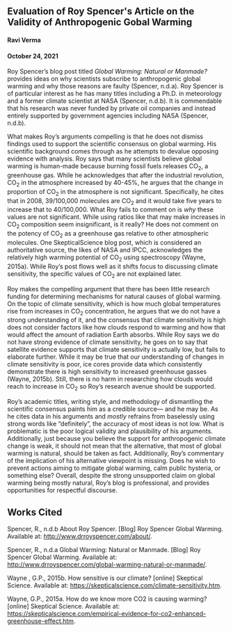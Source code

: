 ## Evaluation of Roy Spencer's Article on the Validity of Anthropogenic Gobal Warming 
#### Ravi Verma 
#### October 24, 2021

Roy Spencer’s blog post titled *Global Warming: Natural or Manmade?* provides ideas on why scientists subscribe to anthropogenic global warming and why those reasons are faulty (Spencer, n.d.a). Roy Spencer is of particular interest as he has many titles including a Ph.D. in meteorology and a former climate scientist at NASA (Spencer, n.d.b). It is commendable that his research was never funded by private oil companies and instead entirely supported by government agencies including NASA  (Spencer, n.d.b).   

What makes Roy’s arguments compelling is that he does not dismiss findings used to support the scientific consensus on global warming. His scientific background comes through as he attempts to devalue opposing evidence with analysis. Roy says that many scientists believe global warming is human-made because burning fossil fuels releases CO<sub>2</sub>, a greenhouse gas. While he acknowledges that after the industrial revolution, CO<sub>2</sub> in the atmosphere increased by 40-45%, he argues that the change in proportion of CO<sub>2</sub> in the atmosphere is not significant. Specifically, he cites that in 2008, 39/100,000 molecules are CO<sub>2</sub> and it would take five years to increase that to 40/100,000. What Roy fails to comment on is *why* these values are not significant. While using ratios like that may make increases in CO<sub>2</sub> composition seem insignificant, is it really? He does not comment on the potency of CO<sub>2</sub> as a greenhouse gas relative to other atmospheric molecules. One SkepticalScience blog post, which is considered an authoritative source, the likes of NASA and IPCC, acknowledges the relatively high warming potential of CO<sub>2</sub> using spectroscopy (Wayne, 2015a). While Roy’s post flows well as it shifts focus to discussing climate sensitivity, the specific values of CO<sub>2</sub> are not explained later. 

Roy makes the compelling argument that there has been little research funding for determining mechanisms for natural causes of global warming. On the topic of climate sensitivity, which is how much global temperatures rise from increases in CO<sub>2</sub> concentration, he argues that we do not have a strong understanding of it, and the consensus that climate sensitivity is high does not consider factors like how clouds respond to warming and how that would affect the amount of radiation Earth absorbs. While Roy says we do not have strong evidence of climate sensitivity, he goes on to say that satellite evidence supports that climate sensitivity is actually low, but fails to elaborate further. While it may be true that our understanding of changes in climate sensitivity is poor, ice cores provide data which consistently demonstrate there is high sensitivity to increased greenhouse gasses (Wayne, 2015b). Still, there is no harm in researching how clouds would reach to increase in CO<sub>2</sub> so Roy’s research avenue should be supported. 

Roy’s academic titles, writing style, and methodology of dismantling the scientific consensus paints him as a credible source— and he may be. As he cites data in his arguments and *mostly* refrains from baselessly using strong words like “definitely”, the accuracy of most ideas is not low. What is problematic is the poor logical validity and plausibility of his arguments. Additionally, just because you believe the support for anthropogenic climate change is weak, it should not mean that the alternative, that most of global warming is natural, should be taken as fact. Additionally, Roy’s commentary of the implication of his alternative viewpoint is missing. Does he wish to prevent actions aiming to mitigate global warming, calm public hysteria, or something else? Overall, despite the strong unsupported claim on global warming being mostly natural, Roy’s blog is professional, and provides opportunities for respectful discourse.

## Works Cited

Spencer, R., n.d.b About Roy Spencer. [Blog] Roy Spencer Global Warming. Available at: <http://www.drroyspencer.com/about/>.

Spencer, R., n.d.a Global Warming: Natural or Manmade. [Blog] Roy Spencer Global Warming. Available at: <http://www.drroyspencer.com/global-warming-natural-or-manmade/>.

Wayne , G.P., 2015b. How sensitive is our climate? [online] Skeptical Science. Available at: <https://skepticalscience.com/climate-sensitivity.htm>.

Wayne, G.P., 2015a. How do we know more CO2 is causing warming? [online] Skeptical Science. Available at: <https://skepticalscience.com/empirical-evidence-for-co2-enhanced-greenhouse-effect.htm>.
